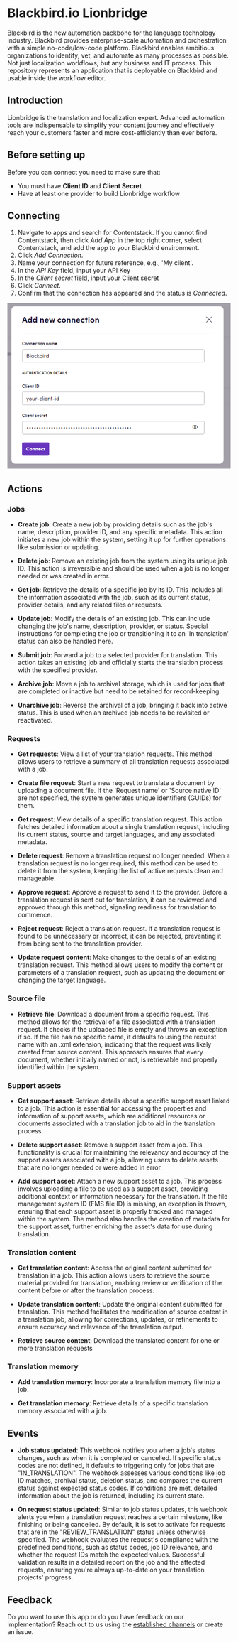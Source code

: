 # Blackbird.io Lionbridge

Blackbird is the new automation backbone for the language technology industry. Blackbird provides enterprise-scale automation and orchestration with a simple no-code/low-code platform. Blackbird enables ambitious organizations to identify, vet, and automate as many processes as possible. Not just localization workflows, but any business and IT process. This repository represents an application that is deployable on Blackbird and usable inside the workflow editor.

## Introduction

<!-- begin docs -->

Lionbridge is the translation and localization expert. Advanced automation tools are indispensable to simplify your content journey and effectively reach your customers faster and more cost-efficiently than ever before.

## Before setting up

Before you can connect you need to make sure that:

- You must have **Client ID** and **Client Secret**
- Have at least one provider to build Lionbridge workflow

## Connecting 

1. Navigate to apps and search for Contentstack. If you cannot find Contentstack, then click _Add App_ in the top right corner, select Contentstack, and add the app to your Blackbird environment.
2. Click _Add Connection_.
3. Name your connection for future reference, e.g., 'My client'.
4. In the _API Key_ field, input your API Key
5. In the _Client secret_ field, input your Client secret
6. Click _Connect_.
7. Confirm that the connection has appeared and the status is _Connected_.

![Lionbridge-connection](image/README/Lionbridge-connection.png)

## Actions

### Jobs

- **Create job**: Create a new job by providing details such as the job's name, description, provider ID, and any specific metadata. This action initiates a new job within the system, setting it up for further operations like submission or updating.

- **Delete job**: Remove an existing job from the system using its unique job ID. This action is irreversible and should be used when a job is no longer needed or was created in error.

- **Get job**: Retrieve the details of a specific job by its ID. This includes all the information associated with the job, such as its current status, provider details, and any related files or requests.

- **Update job**: Modify the details of an existing job. This can include changing the job's name, description, provider, or status. Special instructions for completing the job or transitioning it to an 'In translation' status can also be handled here.

- **Submit job**: Forward a job to a selected provider for translation. This action takes an existing job and officially starts the translation process with the specified provider.

- **Archive job**: Move a job to archival storage, which is used for jobs that are completed or inactive but need to be retained for record-keeping.

- **Unarchive job**: Reverse the archival of a job, bringing it back into active status. This is used when an archived job needs to be revisited or reactivated.

### Requests

- **Get requests**: View a list of your translation requests. This method allows users to retrieve a summary of all translation requests associated with a job.

- **Create file request**: Start a new request to translate a document by uploading a document file. If the 'Request name' or 'Source native ID' are not specified, the system generates unique identifiers (GUIDs) for them.

- **Get request**: View details of a specific translation request. This action fetches detailed information about a single translation request, including its current status, source and target languages, and any associated metadata.

- **Delete request**: Remove a translation request no longer needed. When a translation request is no longer required, this method can be used to delete it from the system, keeping the list of active requests clean and manageable.

- **Approve request**: Approve a request to send it to the provider. Before a translation request is sent out for translation, it can be reviewed and approved through this method, signaling readiness for translation to commence.

- **Reject request**: Reject a translation request. If a translation request is found to be unnecessary or incorrect, it can be rejected, preventing it from being sent to the translation provider.

- **Update request content**: Make changes to the details of an existing translation request. This method allows users to modify the content or parameters of a translation request, such as updating the document or changing the target language.

### Source file

- **Retrieve file**: Download a document from a specific request. This method allows for the retrieval of a file associated with a translation request. It checks if the uploaded file is empty and throws an exception if so. If the file has no specific name, it defaults to using the request name with an .xml extension, indicating that the request was likely created from source content. This approach ensures that every document, whether initially named or not, is retrievable and properly identified within the system.

### Support assets

- **Get support asset**: Retrieve details about a specific support asset linked to a job. This action is essential for accessing the properties and information of support assets, which are additional resources or documents associated with a translation job to aid in the translation process.

- **Delete support asset**: Remove a support asset from a job. This functionality is crucial for maintaining the relevancy and accuracy of the support assets associated with a job, allowing users to delete assets that are no longer needed or were added in error.

- **Add support asset**: Attach a new support asset to a job. This process involves uploading a file to be used as a support asset, providing additional context or information necessary for the translation. If the file management system ID (FMS file ID) is missing, an exception is thrown, ensuring that each support asset is properly tracked and managed within the system. The method also handles the creation of metadata for the support asset, further enriching the asset's data for use during translation.

### Translation content

- **Get translation content**: Access the original content submitted for translation in a job. This action allows users to retrieve the source material provided for translation, enabling review or verification of the content before or after the translation process.

- **Update translation content**: Update the original content submitted for translation. This method facilitates the modification of source content in a translation job, allowing for corrections, updates, or refinements to ensure accuracy and relevance of the translation output.

- **Retrieve source content**: Download the translated content for one or more translation requests

### Translation memory

- **Add translation memory**: Incorporate a translation memory file into a job.

- **Get translation memory**: Retrieve details of a specific translation memory associated with a job.

## Events

- **Job status updated**: This webhook notifies you when a job's status changes, such as when it is completed or cancelled. If specific status codes are not defined, it defaults to triggering only for jobs that are "IN_TRANSLATION". The webhook assesses various conditions like job ID matches, archival status, deletion status, and compares the current status against expected status codes. If conditions are met, detailed information about the job is returned, including its current state.

- **On request status updated**: Similar to job status updates, this webhook alerts you when a translation request reaches a certain milestone, like finishing or being cancelled. By default, it is set to activate for requests that are in the "REVIEW_TRANSLATION" status unless otherwise specified. The webhook evaluates the request's compliance with the predefined conditions, such as status codes, job ID relevance, and whether the request IDs match the expected values. Successful validation results in a detailed report on the job and the affected requests, ensuring you're always up-to-date on your translation projects' progress.

## Feedback

Do you want to use this app or do you have feedback on our implementation? Reach out to us using the [established channels](https://www.blackbird.io/) or create an issue.

<!-- end docs -->
